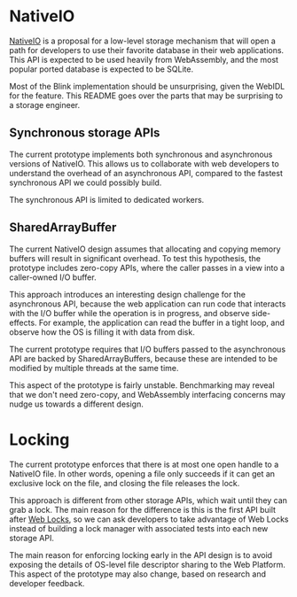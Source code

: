 # NativeIO

[NativeIO](https://github.com/fivedots/nativeio-explainer) is a proposal for
a low-level storage mechanism that will open a path for developers to use
their favorite database in their web applications. This API is expected to be
used heavily from WebAssembly, and the most popular ported database is
expected to be SQLite.

Most of the Blink implementation should be unsurprising, given the WebIDL for
the feature. This README goes over the parts that may be surprising to a storage
engineer.

## Synchronous storage APIs

The current prototype implements both synchronous and asynchronous versions of
NativeIO. This allows us to collaborate with web developers to understand the
overhead of an asynchronous API, compared to the fastest synchronous API we
could possibly build.

The synchronous API is limited to dedicated workers.

## SharedArrayBuffer

The current NativeIO design assumes that allocating and copying memory buffers
will result in significant overhead. To test this hypothesis, the prototype
includes zero-copy APIs, where the caller passes in a view into a caller-owned
I/O buffer.

This approach introduces an interesting design challenge for the asynchronous
API, because the web application can run code that interacts with the I/O buffer
while the operation is in progress, and observe side-effects. For example, the
application can read the buffer in a tight loop, and observe how the OS is
filling it with data from disk.

The current prototype requires that I/O buffers passed to the asynchronous API
are backed by SharedArrayBuffers, because these are intended to be modified by
multiple threads at the same time.

This aspect of the prototype is fairly unstable. Benchmarking may reveal that
we don't need zero-copy, and WebAssembly interfacing concerns may nudge us
towards a different design.

# Locking

The current prototype enforces that there is at most one open handle to a
NativeIO file. In other words, opening a file only succeeds if it can get an
exclusive lock on the file, and closing the file releases the lock.

This approach is different from other storage APIs, which wait until they can
grab a lock. The main reason for the difference is this is the first API built
after
[Web Locks](https://developer.mozilla.org/en-US/docs/Web/API/Web_Locks_API), so
we can ask developers to take advantage of Web Locks instead of building a lock
manager with associated tests into each new storage API.

The main reason for enforcing locking early in the API design is to avoid
exposing the details of OS-level file descriptor sharing to the Web Platform.
This aspect of the prototype may also change, based on research and developer
feedback.
